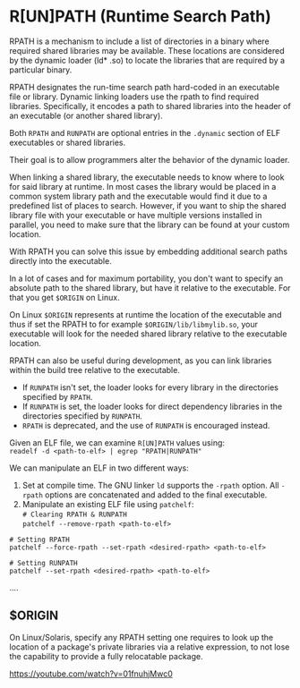 # R[UN]PATH (Runtime Search Path)   

RPATH is a mechanism to include a list of directories in a binary where required shared libraries may be available. These locations are considered by the dynamic loader (ld* .so) to locate the libraries that are required by a particular binary.

RPATH designates the run-time search path hard-coded in an executable file or library. Dynamic linking loaders use the rpath to find required libraries. Specifically, it encodes a path to shared libraries into the header of an executable (or another shared library).

Both `RPATH` and `RUNPATH` are optional entries in the `.dynamic` section of ELF executables or shared libraries.  

Their goal is to allow programmers alter the behavior of the dynamic loader.  

When linking a shared library, the executable needs to know where to look for said library at runtime. In most cases the library would be placed in a common system library path and the executable would find it due to a predefined list of places to search. However, if you want to ship the shared library file with your executable or have multiple versions installed in parallel, you need to make sure that the library can be found at your custom location.  

With RPATH you can solve this issue by embedding additional search paths directly into the executable. 

In a lot of cases and for maximum portability, you don't want to specify an absolute path to the shared library, but have it relative to the executable. For that you get `$ORIGIN` on Linux.   

On Linux `$ORIGIN` represents at runtime the location of the executable and thus if set the RPATH to for example `$ORIGIN/lib/libmylib.so`, your executable will look for the needed shared library relative to the executable location.   

RPATH can also be useful during development, as you can link libraries within the build tree relative to the executable. 

* If `RUNPATH` isn't set, the loader looks for every library in the directories specified by `RPATH`.  
* If `RUNPATH` is set, the loader looks for direct dependency libraries in the directories specified by `RUNPATH`.  
* `RPATH` is deprecated, and the use of `RUNPATH` is encouraged instead.  

Given an ELF file, we can examine `R[UN]PATH` values using:  
` readelf -d <path-to-elf> | egrep "RPATH|RUNPATH" `  

We can manipulate an ELF in two different ways:   
1. Set at compile time. The GNU linker `ld` supports the `-rpath` option. All `-rpath` options are concatenated and added to the final executable.  
1. Manipulate an existing ELF file using `patchelf`:  
` # Clearing RPATH & RUNPATH `   
` patchelf --remove-rpath <path-to-elf> `  

` # Setting RPATH `  
` patchelf --force-rpath --set-rpath <desired-rpath> <path-to-elf> `  

` # Setting RUNPATH `  
` patchelf --set-rpath <desired-rpath> <path-to-elf> `   

....   

## $ORIGIN  

On Linux/Solaris, specify any RPATH setting one requires to look up the location of a package's private libraries via a relative expression, to not lose the capability to provide a fully relocatable package.  


https://youtube.com/watch?v=01fnuhjMwc0  

